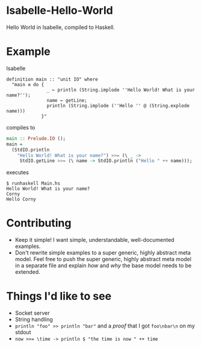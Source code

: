 # Isabelle-Hello-World
Hello World in Isabelle, compiled to Haskell.


# Example

Isabelle
```Isabelle
definition main :: "unit IO" where
  "main ≡ do {
               _ ← println (String.implode ''Hello World! What is your name?'');
               name ← getLine;
               println (String.implode (''Hello '' @ (String.explode name)))
             }"
```

compiles to

```Haskell
main :: Prelude.IO ();
main =
  (StdIO.println
    "Hello World! What is your name?") >>= (\ _ ->
     StdIO.getLine >>= (\ name -> StdIO.println ("Hello " ++ name)));
```

executes

```
$ runhaskell Main.hs
Hello World! What is your name?
Corny
Hello Corny
```


# Contributing
 * Keep it simple! I want simple, understandable, well-documented examples.
 * Don't rewrite simple examples to a super generic, highly abstract meta model.
   Feel free to push the super generic, highly abstract meta model in a separate file and explain *how* and *why* the base model needs to be extended.

# Things I'd like to see
 * Socket server
 * String handling
 * `println "foo" >> println "bar"` and a *proof* that I got `foo\nbar\n` on my stdout
 * `now >>= \time -> println $ "the time is now " ++ time`
